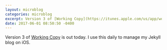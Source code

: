 ```yaml
---
layout: microblog
categories: microblog
excerpt: Version 3 of [Working Copy](https://itunes.apple.com/us/app/working-copy-powerful-git-client/id896694807?mt=8&uo=4&at=1l3vwJx&ct=blog) is out today. I use this daily to manage my Jekyll blog on iOS. 
date: 2017-06-01 08:50:50 -0400
---
```


Version 3 of [Working Copy](https://itunes.apple.com/us/app/working-copy-powerful-git-client/id896694807?mt=8&uo=4&at=1l3vwJx&ct=blog) is out today. I use this daily to manage my Jekyll blog on iOS. 